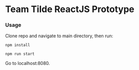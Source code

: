 # Team Tilde ReactJS Prototype

### Usage

Clone repo and navigate to main directory, then run:

```npm install```

```npm run start```

Go to localhost:8080.
